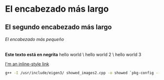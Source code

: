 # El encabezado más largo
## El segundo encabezado más largo
###### El encabezado más pequeño

**Este texto está en negrita**
hello world \\
hello world 2  \\
hello world 3

[I'm an inline-style link](https://www.google.com)

```bash
g++ -I /usr/include/eigen3/ showed_images2.cpp -o showed `pkg-config --cflags --libs opencv`
```